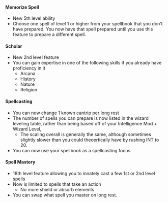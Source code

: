 #### Memorize Spell
* New 5th level ability
* Choose one spell of level 1 or higher from your spellbook that you don’t have prepared. You now have that spell prepared until you use this feature to prepare a different spell.

#### Scholar
* New 2nd level feature
* You can gain expertise in one of the following skills if you already have proficiency in it
    * Arcana
    * History
    * Nature
    * Religion

#### Spellcasting
* You can now change 1 known cantrip per long rest
* The number of spells you can prepare is now listed in the wizard leveling table, rather than being based off of your Intelligence Mod + Wizard Level, 
    * The scaling overall is generally the same, although sometimes slightly slower than you could theoertically have by rushing INT to 20.
* You can now use your spellbook as a spellcasting focus

#### Spell Mastery
* 18th level feature allowing you to innately cast a few 1st or 2nd level spells
* Now is limited to spells that take an action 
    * No more shield or absorb elements
* You can swap what spell you master on long rest.